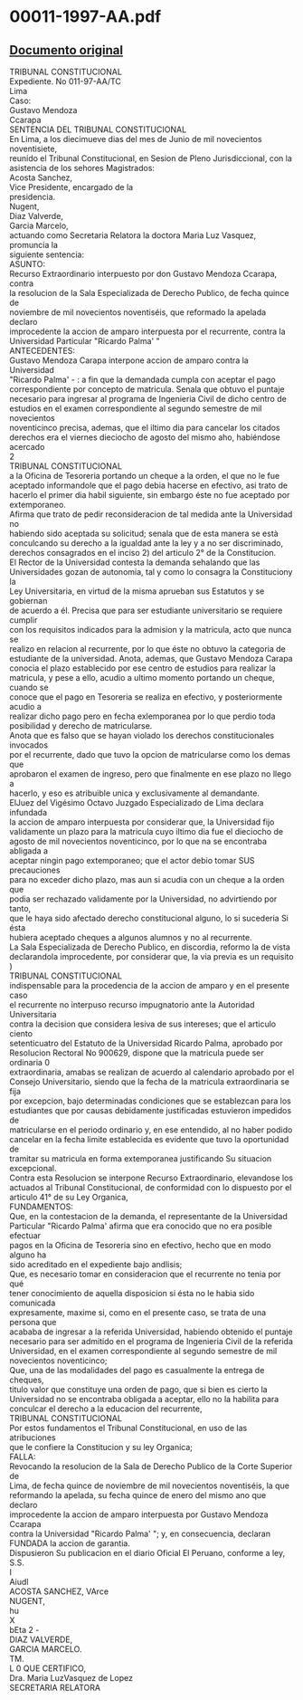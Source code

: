 
00011-1997-AA.pdf
=================
  
[Documento original](https://tc.gob.pe/jurisprudencia/1997/00011-1997-AA.pdf)  
---  
  
TRIBUNAL CONSTITUCIONAL  
Expediente. No 011-97-AA/TC  
Lima  
Caso:  
Gustavo Mendoza  
Ccarapa  
SENTENCIA DEL TRIBUNAL CONSTITUCIONAL  
En Lima, a los diecimueve dias del mes de Junio de mil novecientos noventisiete,  
reunido el Tribunal Constitucional, en Sesion de Pleno Jurisdiccional, con la  
asistencia de los sehores Magistrados:  
Acosta Sanchez,  
Vice Presidente, encargado de la  
presidencia.  
Nugent,  
Diaz Valverde,  
Garcia Marcelo,  
actuando como Secretaria Relatora la doctora Maria Luz Vasquez, promuncia la  
siguiente sentencia:  
ASUNTO:  
Recurso Extraordinario interpuesto por don Gustavo Mendoza Ccarapa, contra  
la resolucion de la Sala Especializada de Derecho Publico, de fecha quince de  
noviembre de mil novecientos noventiséis, que reformado la apelada declaro  
improcedente la accion de amparo interpuesta por el recurrente, contra la  
Universidad Particular "Ricardo Palma' "  
ANTECEDENTES:  
Gustavo Mendoza Carapa interpone accion de amparo contra la Universidad  
"Ricardo Palma' - : a fin que la demandada cumpla con aceptar el pago  
correspondiente por concepto de matricula. Senala que obtuvo el puntaje  
necesario para ingresar al programa de Ingenieria Civil de dicho centro de  
estudios en el examen correspondiente al segundo semestre de mil novecientos  
noventicinco precisa, ademas, que el iltimo dia para cancelar los citados  
derechos era el viernes dieciocho de agosto del mismo aho, habiéndose acercado  
2  
TRIBUNAL CONSTITUCIONAL  
a la Oficina de Tesoreria portando un cheque a la orden, el que no le fue  
aceptado informandole que el pago debia hacerse en efectivo, asi trato de  
hacerlo el primer dia habil siguiente, sin embargo éste no fue aceptado por  
extemporaneo.  
Afirma que trato de pedir reconsideracion de tal medida ante la Universidad no  
habiendo sido aceptada su solicitud; senala que de esta manera se està  
conculcando su derecho a la igualdad ante la ley y a no ser discriminado,  
derechos consagrados en el inciso 2) del articulo 2° de la Constitucion.  
El Rector de la Universidad contesta la demanda sehalando que las  
Universidades gozan de autonomia, tal y como lo consagra la Constituciony la  
Ley Universitaria, en virtud de la misma aprueban sus Estatutos y se gobiernan  
de acuerdo a él. Precisa que para ser estudiante universitario se requiere cumplir  
con los requisitos indicados para la admision y la matricula, acto que nunca se  
realizo en relacion al recurrente, por lo que éste no obtuvo la categoria de  
estudiante de la universidad. Anota, ademas, que Gustavo Mendoza Carapa  
conocia el plazo establecido por ese centro de estudios para realizar la  
matricula, y pese a ello, acudio a ultimo momento portando un cheque, cuando se  
conoce que el pago en Tesoreria se realiza en efectivo, y posteriormente acudio a  
realizar dicho pago pero en fecha exlemporanea por lo que perdio toda  
posibilidad y derecho de matricularse.  
Anota que es falso que se hayan violado los derechos constitucionales invocados  
por el recurrente, dado que tuvo la opcion de matricularse como los demas que  
aprobaron el examen de ingreso, pero que finalmente en ese plazo no llego a  
hacerlo, y eso es atribuible unica y exclusivamente al demandante.  
ElJuez del Vigésimo Octavo Juzgado Especializado de Lima declara infundada  
la accion de amparo interpuesta por considerar que, la Universidad fijo  
validamente un plazo para la matricula cuyo iltimo dia fue el dieciocho de  
agosto de mil novecientos noventicinco, por lo que na se encontraba abligada a  
aceptar ningin pago extemporaneo; que el actor debio tomar SUS precauciones  
para no exceder dicho plazo, mas aun si acudia con un cheque a la orden que  
podia ser rechazado validamente por la Universidad, no advirtiendo por tanto,  
que le haya sido afectado derecho constitucional alguno, lo si sucederia Si ésta  
hubiera aceptado cheques a algunos alumnos y no al recurrente.  
La Sala Especializada de Derecho Publico, en discordia, reformo la de vista  
declarandola improcedente, por considerar que, la via previa es un requisito  
)  
TRIBUNAL CONSTITUCIONAL  
indispensable para la procedencia de la accion de amparo y en el presente caso  
el recurrente no interpuso recurso impugnatorio ante la Autoridad Universitaria  
contra la decision que considera lesiva de sus intereses; que el articulo ciento  
setenticuatro del Estatuto de la Universidad Ricardo Palma, aprobado por  
Resolucion Rectoral No 900629, dispone que la matricula puede ser ordinaria 0  
extraordinaria, amabas se realizan de acuerdo al calendario aprobado por el  
Consejo Universitario, siendo que la fecha de la matricula extraordinaria se fija  
por excepcion, bajo determinadas condiciones que se establezcan para los  
estudiantes que por causas debidamente justificadas estuvieron impedidos de  
matricularse en el periodo ordinario y, en ese entendido, al no haber podido  
cancelar en la fecha limite establecida es evidente que tuvo la oportunidad de  
tramitar su matricula en forma extemporanea justificando Su situacion  
excepcional.  
Contra esta Resolucion se interpone Recurso Extraordinario, elevandose los  
actuados al Tribunal Constitucional, de conformidad con lo dispuesto por el  
articulo 41° de su Ley Organica,  
FUNDAMENTOS:  
Que, en la contestacion de la demanda, el representante de la Universidad  
Particular "Ricardo Palma' afirma que era conocido que no era posible efectuar  
pagos en la Oficina de Tesoreria sino en efectivo, hecho que en modo alguno ha  
sido acreditado en el expediente bajo andlisis;  
Que, es necesario tomar en consideracion que el recurrente no tenia por qué  
tener conocimiento de aquella disposicion si ésta no le habia sido comunicada  
expresamente, maxime si, como en el presente caso, se trata de una persona que  
acababa de ingresar a la referida Universidad, habiendo obtenido el puntaje  
necesario para ser admitido en el programa de Ingenieria Civil de la referida  
Universidad, en el examen correspondiente al segundo semestre de mil  
novecientos noventicinco;  
Que, una de las modalidades del pago es casualmente la entrega de cheques,  
titulo valor que constituye una orden de pago, que si bien es cierto la  
Universidad no se encontraba obligada a aceptar, ello no la habilita para  
conculcar el derecho a la educacion del recurrente,  
TRIBUNAL CONSTITUCIONAL  
Por estos fundamentos el Tribunal Constitucional, en uso de las atribuciones  
que le confiere la Constitucion y su ley Organica;  
FALLA:  
Revocando la resolucion de la Sala de Derecho Publico de la Corte Superior de  
Lima, de fecha quince de noviembre de mil novecientos noventiséis, la que  
reformando la apelada, su fecha quince de enero del mismo ano que declaro  
improcedente la accion de amparo interpuesta por Gustavo Mendoza Ccarapa  
contra la Universidad "Ricardo Palma' "; y, en consecuencia, declaran  
FUNDADA la accion de garantia.  
Dispusieron Su publicacion en el diario Oficial El Peruano, conforme a ley,  
S.S.  
I  
Aiudl  
ACOSTA SANCHEZ, VArce  
NUGENT,  
hu  
X  
bEta 2 -  
DIAZ VALVERDE,  
GARCIA MARCELO.  
TM.  
L 0 QUE CERTIFICO,  
Dra. Maria LuzVasquez de Lopez  
SECRETARIA RELATORA